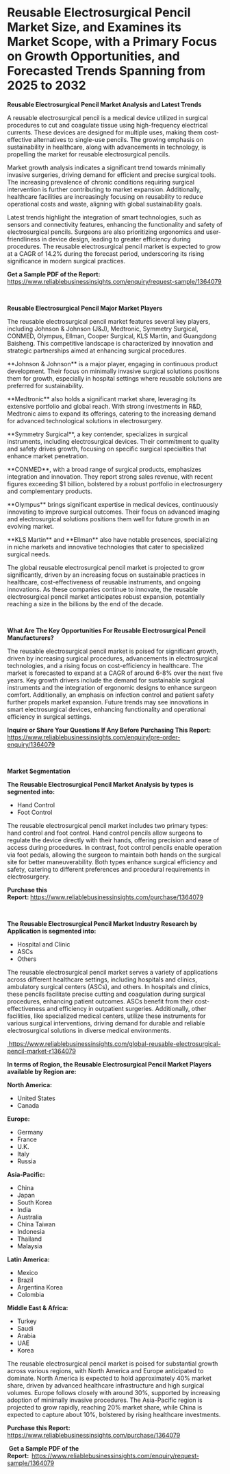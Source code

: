 <p><h1>Reusable Electrosurgical Pencil Market Size, and Examines its Market Scope, with a Primary Focus on Growth Opportunities, and Forecasted Trends Spanning from 2025 to 2032</h1></p><p><strong>Reusable Electrosurgical Pencil Market Analysis and Latest Trends</strong></p>
<p><p>A reusable electrosurgical pencil is a medical device utilized in surgical procedures to cut and coagulate tissue using high-frequency electrical currents. These devices are designed for multiple uses, making them cost-effective alternatives to single-use pencils. The growing emphasis on sustainability in healthcare, along with advancements in technology, is propelling the market for reusable electrosurgical pencils.</p><p>Market growth analysis indicates a significant trend towards minimally invasive surgeries, driving demand for efficient and precise surgical tools. The increasing prevalence of chronic conditions requiring surgical intervention is further contributing to market expansion. Additionally, healthcare facilities are increasingly focusing on reusability to reduce operational costs and waste, aligning with global sustainability goals.</p><p>Latest trends highlight the integration of smart technologies, such as sensors and connectivity features, enhancing the functionality and safety of electrosurgical pencils. Surgeons are also prioritizing ergonomics and user-friendliness in device design, leading to greater efficiency during procedures. The reusable electrosurgical pencil market is expected to grow at a CAGR of 14.2% during the forecast period, underscoring its rising significance in modern surgical practices.</p></p>
<p><strong>Get a Sample PDF of the Report:&nbsp;</strong> <a href="https://www.reliablebusinessinsights.com/enquiry/request-sample/1364079?utm_campaign=3680&utm_medium=2&utm_source=Github&utm_content=ia&utm_term=16042025&utm_id=reusable-electrosurgical-pencil">https://www.reliablebusinessinsights.com/enquiry/request-sample/1364079</a></p>
<p>&nbsp;</p>
<p><strong>Reusable Electrosurgical Pencil Major Market Players</strong></p>
<p><p>The reusable electrosurgical pencil market features several key players, including Johnson & Johnson (J&J), Medtronic, Symmetry Surgical, CONMED, Olympus, Ellman, Cooper Surgical, KLS Martin, and Guangdong Baisheng. This competitive landscape is characterized by innovation and strategic partnerships aimed at enhancing surgical procedures.</p><p>**Johnson & Johnson** is a major player, engaging in continuous product development. Their focus on minimally invasive surgical solutions positions them for growth, especially in hospital settings where reusable solutions are preferred for sustainability.</p><p>**Medtronic** also holds a significant market share, leveraging its extensive portfolio and global reach. With strong investments in R&D, Medtronic aims to expand its offerings, catering to the increasing demand for advanced technological solutions in electrosurgery.</p><p>**Symmetry Surgical**, a key contender, specializes in surgical instruments, including electrosurgical devices. Their commitment to quality and safety drives growth, focusing on specific surgical specialties that enhance market penetration.</p><p>**CONMED**, with a broad range of surgical products, emphasizes integration and innovation. They report strong sales revenue, with recent figures exceeding $1 billion, bolstered by a robust portfolio in electrosurgery and complementary products.</p><p>**Olympus** brings significant expertise in medical devices, continuously innovating to improve surgical outcomes. Their focus on advanced imaging and electrosurgical solutions positions them well for future growth in an evolving market.</p><p>**KLS Martin** and **Ellman** also have notable presences, specializing in niche markets and innovative technologies that cater to specialized surgical needs.</p><p>The global reusable electrosurgical pencil market is projected to grow significantly, driven by an increasing focus on sustainable practices in healthcare, cost-effectiveness of reusable instruments, and ongoing innovations. As these companies continue to innovate, the reusable electrosurgical pencil market anticipates robust expansion, potentially reaching a size in the billions by the end of the decade.</p></p>
<p>&nbsp;</p>
<p><strong>What Are The Key Opportunities For Reusable Electrosurgical Pencil Manufacturers?</strong></p>
<p><p>The reusable electrosurgical pencil market is poised for significant growth, driven by increasing surgical procedures, advancements in electrosurgical technologies, and a rising focus on cost-efficiency in healthcare. The market is forecasted to expand at a CAGR of around 6-8% over the next five years. Key growth drivers include the demand for sustainable surgical instruments and the integration of ergonomic designs to enhance surgeon comfort. Additionally, an emphasis on infection control and patient safety further propels market expansion. Future trends may see innovations in smart electrosurgical devices, enhancing functionality and operational efficiency in surgical settings.</p></p>
<p><strong>Inquire or Share Your Questions If Any Before Purchasing This Report:</strong> <a href="https://www.reliablebusinessinsights.com/enquiry/pre-order-enquiry/1364079?utm_campaign=3680&utm_medium=2&utm_source=Github&utm_content=ia&utm_term=16042025&utm_id=reusable-electrosurgical-pencil">https://www.reliablebusinessinsights.com/enquiry/pre-order-enquiry/1364079</a></p>
<p>&nbsp;</p>
<p><strong>Market Segmentation</strong></p>
<p><strong>The Reusable Electrosurgical Pencil Market Analysis by types is segmented into:</strong></p>
<p><ul><li>Hand Control</li><li>Foot Control</li></ul></p>
<p><p>The reusable electrosurgical pencil market includes two primary types: hand control and foot control. Hand control pencils allow surgeons to regulate the device directly with their hands, offering precision and ease of access during procedures. In contrast, foot control pencils enable operation via foot pedals, allowing the surgeon to maintain both hands on the surgical site for better maneuverability. Both types enhance surgical efficiency and safety, catering to different preferences and procedural requirements in electrosurgery.</p></p>
<p><strong>Purchase this Report:&nbsp;</strong><a href="https://www.reliablebusinessinsights.com/purchase/1364079?utm_campaign=3680&utm_medium=2&utm_source=Github&utm_content=ia&utm_term=16042025&utm_id=reusable-electrosurgical-pencil">https://www.reliablebusinessinsights.com/purchase/1364079</a></p>
<p>&nbsp;</p>
<p><strong>The Reusable Electrosurgical Pencil Market Industry Research by Application is segmented into:</strong></p>
<p><ul><li>Hospital and Clinic</li><li>ASCs</li><li>Others</li></ul></p>
<p><p>The reusable electrosurgical pencil market serves a variety of applications across different healthcare settings, including hospitals and clinics, ambulatory surgical centers (ASCs), and others. In hospitals and clinics, these pencils facilitate precise cutting and coagulation during surgical procedures, enhancing patient outcomes. ASCs benefit from their cost-effectiveness and efficiency in outpatient surgeries. Additionally, other facilities, like specialized medical centers, utilize these instruments for various surgical interventions, driving demand for durable and reliable electrosurgical solutions in diverse medical environments.</p></p>
<p><a href="https://www.reliablebusinessinsights.com/global-reusable-electrosurgical-pencil-market-r1364079?utm_campaign=3680&utm_medium=2&utm_source=Github&utm_content=ia&utm_term=16042025&utm_id=reusable-electrosurgical-pencil">&nbsp;https://www.reliablebusinessinsights.com/global-reusable-electrosurgical-pencil-market-r1364079</a></p>
<p><strong>In terms of Region, the Reusable Electrosurgical Pencil Market Players available by Region are:</strong></p>
<p>
    <p> <strong> North America: </strong>
        <ul>
            <li>United States</li>
            <li>Canada</li>
        </ul>
        </p> 
    <p> <strong> Europe: </strong>
        <ul>
            <li>Germany</li>
            <li>France</li>
            <li>U.K.</li>
            <li>Italy</li>
            <li>Russia</li>
        </ul>
        </p> 
    <p> <strong> Asia-Pacific: </strong>
        <ul>
            <li>China</li>
            <li>Japan</li>
            <li>South Korea</li>
            <li>India</li>
            <li>Australia</li>
            <li>China Taiwan</li>
            <li>Indonesia</li>
            <li>Thailand</li>
            <li>Malaysia</li>
        </ul>
        </p> 
    <p> <strong> Latin America: </strong>
        <ul>
            <li>Mexico</li>
            <li>Brazil</li>
            <li>Argentina Korea</li>
            <li>Colombia</li>
        </ul>
        </p> 
    <p> <strong> Middle East & Africa: </strong>
        <ul>
            <li>Turkey</li>
            <li>Saudi</li>
            <li>Arabia</li>
            <li>UAE</li>
            <li>Korea</li>
        </ul>
    </p>
    </p>
<p><p>The reusable electrosurgical pencil market is poised for substantial growth across various regions, with North America and Europe anticipated to dominate. North America is expected to hold approximately 40% market share, driven by advanced healthcare infrastructure and high surgical volumes. Europe follows closely with around 30%, supported by increasing adoption of minimally invasive procedures. The Asia-Pacific region is projected to grow rapidly, reaching 20% market share, while China is expected to capture about 10%, bolstered by rising healthcare investments.</p></p>
<p><strong>Purchase this Report: </strong><a href="https://www.reliablebusinessinsights.com/purchase/1364079?utm_campaign=3680&utm_medium=2&utm_source=Github&utm_content=ia&utm_term=16042025&utm_id=reusable-electrosurgical-pencil">https://www.reliablebusinessinsights.com/purchase/1364079</a></p>
<p>&nbsp;<strong>Get a Sample PDF of the Report:&nbsp;&nbsp;</strong><a href="https://www.reliablebusinessinsights.com/enquiry/request-sample/1364079?utm_campaign=3680&utm_medium=2&utm_source=Github&utm_content=ia&utm_term=16042025&utm_id=reusable-electrosurgical-pencil">https://www.reliablebusinessinsights.com/enquiry/request-sample/1364079</a></p>
<p><strong></strong></p>
<p><p></p><p></p><p></p></p>
